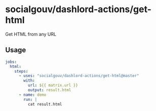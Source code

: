 # socialgouv/dashlord-actions/get-html

Get HTML from any URL

## Usage

```yaml
jobs:
  html:
    steps:
      - uses: "socialgouv/dashlord-actions/get-html@master"
        with:
          url: ${{ matrix.url }}
          output: result.html
      - name: demo
        run: |
          cat result.html
```
